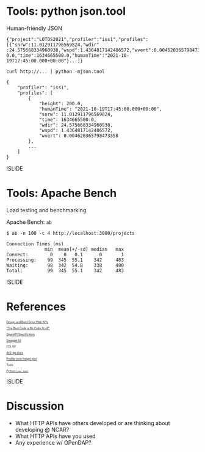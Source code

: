 # Tools: python json.tool

Human-friendly JSON

```
{"project":"LOTOS2021","profiler":"iss1","profiles":[{"snrw":11.012911796569824,"wdir"
:24.575668334960938,"wspd":1.4364817142486572,"wvert":0.004620365798473358,"height":20
0.0,"time":1634665500.0,"humanTime":"2021-10-19T17:45:00.000+00:00"}...]}
```

`curl http://... | python -mjson.tool`

```
{
    "profiler": "iss1",
    "profiles": [
        {
            "height": 200.0,
            "humanTime": "2021-10-19T17:45:00.000+00:00",
            "snrw": 11.012911796569824,
            "time": 1634665500.0,
            "wdir": 24.575668334960938,
            "wspd": 1.4364817142486572,
            "wvert": 0.004620365798473358
        },
        ...
    ]
}
```

!SLIDE

# Tools: Apache Bench

Load testing and benchmarking

Apache Bench: `ab`


```
$ ab -n 100 -c 4 http://localhost:3000/projects

Connection Times (ms)
              min  mean[+/-sd] median   max
Connect:        0    0   0.1      0       1
Processing:    99  345  55.1    342     483
Waiting:       98  342  54.8    338     480
Total:         99  345  55.1    342     483
```

!SLIDE

# References

<div style="font-size: 0.5em;">

[Design and Build Great Web APIs](https://pragprog.com/titles/maapis/design-and-build-great-web-apis/)

["The Best Code is No Code At All"](https://blog.codinghorror.com/the-best-code-is-no-code-at-all/)

[OpenAPI Specification](https://swagger.io/specification/)

[Swagger UI](https://swagger.io/tools/swagger-ui/)

EOL ISF

[dv2-api docs](https://ncar.github.io/dv2-api/api/swagger-ui/)

[Profiler time-height-plot](http://datavis.eol.ucar.edu/time-height-plot/)

Tools

[Python `json.tool`](https://docs.python.org/3/library/json.html#module-json.tool)
</div>

!SLIDE


# Discussion

- What HTTP APIs have others developed or are thinking about developing @ NCAR?
- What HTTP APIs have you used
- Any experience w/ OPenDAP?
